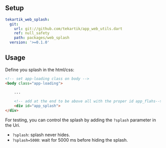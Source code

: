 ## Setup

```yaml
tekartik_web_splash:
  git:
    url: git://github.com/tekartik/app_web_utils.dart
    ref: null_safety
    path: packages/web_splash
  version: '>=0.1.0'
```

## Usage

Define you splash in the html/css:

```html
<!-- set app-loading class on body -->
<body class="app-loading">

    ...
    
    <!-- add at the end to be above all with the proper id app_flahs-->
    <div id="app_splash">
</div>
```

For testing, you can control the splash by adding the `?splash` parameter in the Uri.
- `?splash`: splash never hides.
- `?splash=5000`: wait for 5000 ms before hiding the splash.